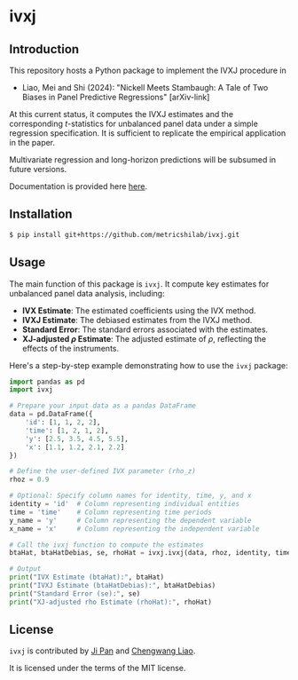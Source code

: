 # ivxj

## Introduction

This repository hosts a Python package to implement the IVXJ procedure in 

* Liao, Mei and Shi (2024): "Nickell Meets Stambaugh: A Tale of Two Biases in Panel Predictive Regressions" [arXiv-link]

At this current status, it computes the IVXJ estimates and the corresponding $t$-statistics for unbalanced panel data under a simple regression specification. It is sufficient to replicate the empirical application in the paper.

Multivariate regression and long-horizon predictions will be subsumed in future versions.

Documentation is provided here [here](https://ivxj.readthedocs.io/en/latest/index.html).

## Installation

```bash
$ pip install git+https://github.com/metricshilab/ivxj.git
```

## Usage

The main function of this package is `ivxj`. It compute key estimates for unbalanced panel data analysis, including:

- **IVX Estimate**: The estimated coefficients using the IVX method.
- **IVXJ Estimate**: The debiased estimates from the IVXJ method.
- **Standard Error**: The standard errors associated with the estimates.
- **XJ-adjusted $\rho$ Estimate**: The adjusted estimate of $\rho$, reflecting the effects of the instruments.

Here's a step-by-step example demonstrating how to use the `ivxj` package:

```python
import pandas as pd
import ivxj

# Prepare your input data as a pandas DataFrame
data = pd.DataFrame({
    'id': [1, 1, 2, 2],
    'time': [1, 2, 1, 2],
    'y': [2.5, 3.5, 4.5, 5.5],
    'x': [1.1, 1.2, 2.1, 2.2]
})

# Define the user-defined IVX parameter (rho_z)
rhoz = 0.9

# Optional: Specify column names for identity, time, y, and x
identity = 'id'  # Column representing individual entities
time = 'time'    # Column representing time periods
y_name = 'y'     # Column representing the dependent variable
x_name = 'x'     # Column representing the independent variable

# Call the ivxj function to compute the estimates
btaHat, btaHatDebias, se, rhoHat = ivxj.ivxj(data, rhoz, identity, time, y_name, x_name)

# Output
print("IVX Estimate (btaHat):", btaHat)
print("IVXJ Estimate (btaHatDebias):", btaHatDebias)
print("Standard Error (se):", se)
print("XJ-adjusted rho Estimate (rhoHat):", rhoHat)
```

## License

`ivxj` is contributed by [Ji Pan](https://github.com/PanJi-0) and [Chengwang Liao](https://github.com/cwleo).

It is licensed under the terms of the MIT license.
